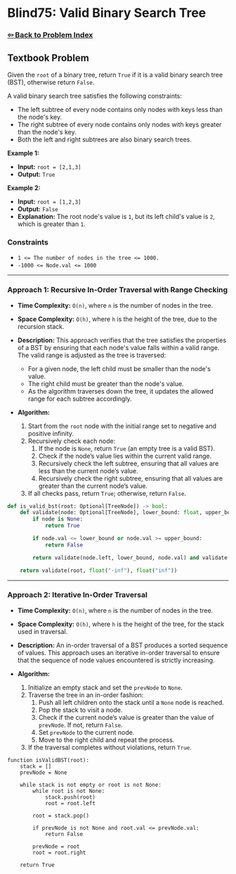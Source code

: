 # Blind75: Valid Binary Search Tree

### [⇦ Back to Problem Index](../../index.md)

## Textbook Problem

Given the `root` of a binary tree, return `True` if it is a valid binary search tree (BST), otherwise return `False`.

A valid binary search tree satisfies the following constraints:

- The left subtree of every node contains only nodes with keys less than the node's key.
- The right subtree of every node contains only nodes with keys greater than the node's key.
- Both the left and right subtrees are also binary search trees.

**Example 1:**

- **Input:** `root = [2,1,3]`
- **Output:** `True`

**Example 2:**

- **Input:** `root = [1,2,3]`
- **Output:** `False`
- **Explanation:** The root node's value is `1`, but its left child's value is `2`, which is greater than `1`.

### Constraints

- `1 <= The number of nodes in the tree <= 1000.`
- `-1000 <= Node.val <= 1000`

---

### Approach 1: Recursive In-Order Traversal with Range Checking

- **Time Complexity:** `O(n)`, where `n` is the number of nodes in the tree.
- **Space Complexity:** `O(h)`, where `h` is the height of the tree, due to the recursion stack.
- **Description:** This approach verifies that the tree satisfies the properties of a BST by ensuring that each node's value falls within a valid range. The valid range is adjusted as the tree is traversed:
  - For a given node, the left child must be smaller than the node's value.
  - The right child must be greater than the node's value.
  - As the algorithm traverses down the tree, it updates the allowed range for each subtree accordingly.
- **Algorithm:**

  1. Start from the `root` node with the initial range set to negative and positive infinity.
  2. Recursively check each node:
     1. If the node is `None`, return `True` (an empty tree is a valid BST).
     2. Check if the node’s value lies within the current valid range.
     3. Recursively check the left subtree, ensuring that all values are less than the current node’s value.
     4. Recursively check the right subtree, ensuring that all values are greater than the current node’s value.
  3. If all checks pass, return `True`; otherwise, return `False`.

```python
def is_valid_bst(root: Optional[TreeNode]) -> bool:
    def validate(node: Optional[TreeNode], lower_bound: float, upper_bound: float) -> bool:
        if node is None:
            return True

        if node.val <= lower_bound or node.val >= upper_bound:
            return False

        return validate(node.left, lower_bound, node.val) and validate(node.right, node.val, upper_bound)

    return validate(root, float("-inf"), float("inf"))
```

---

### Approach 2: Iterative In-Order Traversal

- **Time Complexity:** `O(n)`, where `n` is the number of nodes in the tree.
- **Space Complexity:** `O(h)`, where `h` is the height of the tree, for the stack used in traversal.
- **Description:** An in-order traversal of a BST produces a sorted sequence of values. This approach uses an iterative in-order traversal to ensure that the sequence of node values encountered is strictly increasing.
- **Algorithm:**

  1. Initialize an empty stack and set the `prevNode` to `None`.
  2. Traverse the tree in an in-order fashion:
     1. Push all left children onto the stack until a `None` node is reached.
     2. Pop the stack to visit a node.
     3. Check if the current node’s value is greater than the value of `prevNode`. If not, return `False`.
     4. Set `prevNode` to the current node.
     5. Move to the right child and repeat the process.
  3. If the traversal completes without violations, return `True`.

```pseudo
function isValidBST(root):
    stack = []
    prevNode = None

    while stack is not empty or root is not None:
        while root is not None:
            stack.push(root)
            root = root.left

        root = stack.pop()

        if prevNode is not None and root.val <= prevNode.val:
            return False

        prevNode = root
        root = root.right

    return True
```
